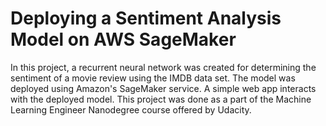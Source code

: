 # Deploying a Sentiment Analysis Model on AWS SageMaker

In this project, a recurrent neural network was created for determining the sentiment of a movie review using the IMDB data set. The model was deployed using Amazon's SageMaker service. A simple web app interacts with the deployed model. This project was done as a part of the Machine Learning Engineer Nanodegree course offered by Udacity. 